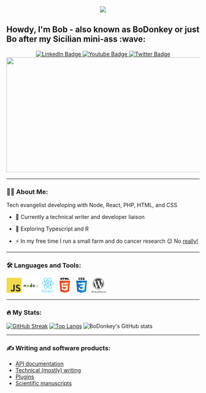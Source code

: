 <div id="header" align="center">
  <img src="https://media.giphy.com/media/1GEATImIxEXVR79Dhk/giphy.gif" width="200"/>
</div>
<h2>Howdy, I'm Bob - also known as BoDonkey or just Bo after my Sicilian mini-ass :wave:</h2>
<div id="badges" align="center">
<a href="https://linkedin.com/in/robertmeans1">
  <img src="https://img.shields.io/badge/LinkedIn-blue?style=for-the-badge&logo=linkedin&logoColor=white" alt="LinkedIn Badge"/>
  </a>
  <a href="https://www.youtube.com/user/BoboMonkeyBoy/videos">
    <img src="https://img.shields.io/badge/YouTube-red?style=for-the-badge&logo=youtube&logoColor=white" alt="Youtube Badge"/>
  </a>
  <a href = "https://twitter.com/BobMPhD">
  <img src="https://img.shields.io/badge/Twitter-blue?style=for-the-badge&logo=twitter&logoColor=white" alt="Twitter Badge"/>
  </a>
</div>
<div align="center">
  <img src="https://media.giphy.com/media/dWesBcTLavkZuG35MI/giphy.gif" width="600" height="300"/>
</div>

---

### :technologist: About Me:
Tech evangelist developing with Node, React, PHP, HTML, and CSS

- :telescope: Currently a technical writer and developer liaison

- :seedling: Exploring Typescript and R

- :zap: In my free time I run a small farm and do cancer research :wink: No [really!](https://medicine.yale.edu/profile/robert_means/)
  
---

### :hammer_and_wrench: Languages and Tools:
 <div>
  <img src="https://github.com/devicons/devicon/blob/master/icons/javascript/javascript-original.svg" title="JavaScript" alt="JavaScript" width="40" height="40"/>
  <img src="https://github.com/devicons/devicon/blob/master/icons/nodejs/nodejs-original-wordmark.svg" title="Nodejs" alt="Nodejs" width="40" height="40"/>
  <img src="https://github.com/devicons/devicon/blob/master/icons/react/react-original-wordmark.svg" title="React" alt="React" width="40" height="40"/>
  <img src="https://github.com/devicons/devicon/blob/master/icons/html5/html5-original-wordmark.svg" title="HTML" alt="HTML" width="40" height="40"/>
  <img src="https://github.com/devicons/devicon/blob/master/icons/css3/css3-original-wordmark.svg" title="CSS" alt="CSS" width="40" height="40"/>
  <img src="https://github.com/devicons/devicon/blob/master/icons/wordpress/wordpress-plain-wordmark.svg" title="WordPress" alt="WordPress" width="40" height="40"/>
  </div>

---

### :fire: My Stats:
[![GitHub Streak](http://github-readme-streak-stats.herokuapp.com?user=BoDonkey&theme=dark&background=000000)](https://git.io/streak-stats)
[![Top Langs](https://github-readme-stats.vercel.app/api/top-langs/?username=BoDonkey&layout=compact&theme=vision-friendly-dark)](https://github.com/anuraghazra/github-readme-stats)
![BoDonkey's GitHub stats](https://github-readme-stats.vercel.app/api?username=BoDonkey&show_icons=true&theme=radical)

---

### :writing_hand: Writing and software products:
- [API documentation]( https://github.com/Pinegrow/PinegrowDevelopersDocumentation)
- [Technical (mostly) writing](https://robertmeans.net)
- [Plugins](https://plugins.springhilldesign.net)
- [Scientific manuscripts](https://www.ncbi.nlm.nih.gov/myncbi/1fObabMAcjkAR/bibliography/public/)
